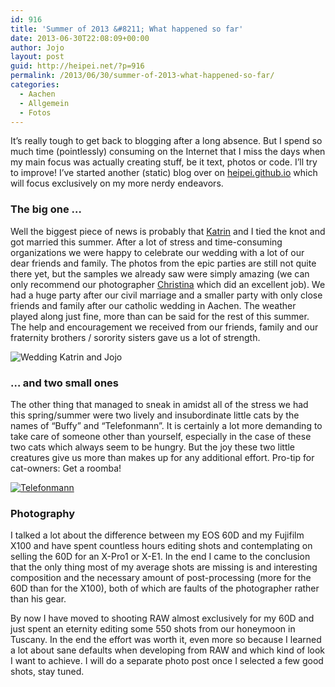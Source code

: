 ```yaml
---
id: 916
title: 'Summer of 2013 &#8211; What happened so far'
date: 2013-06-30T22:08:09+00:00
author: Jojo
layout: post
guid: http://heipei.net/?p=916
permalink: /2013/06/30/summer-of-2013-what-happened-so-far/
categories:
  - Aachen
  - Allgemein
  - Fotos
---
```

It&#8217;s really tough to get back to blogging after a long absence. But I spend so much time (pointlessly) consuming on the Internet that I miss the days when my main focus was actually creating stuff, be it text, photos or code. I&#8217;ll try to improve! I&#8217;ve started another (static) blog over on [heipei.github.io](http://heipei.github.io/) which will focus exclusively on my more nerdy endeavors.

### The big one &#8230;

Well the biggest piece of news is probably that [Katrin](http://morenz.de) and I tied the knot and got married this summer. After a lot of stress and time-consuming organizations we were happy to celebrate our wedding with a lot of our dear friends and family. The photos from the epic parties are still not quite there yet, but the samples we already saw were simply amazing (we can only recommend our photographer [Christina](http://www.christina-sobiraj.de/) which did an excellent job). We had a huge party after our civil marriage and a smaller party with only close friends and family after our catholic wedding in Aachen. The weather played along just fine, more than can be said for the rest of this summer. The help and encouragement we received from our friends, family and our fraternity brothers / sorority sisters gave us a lot of strength.
  
<img data-echo="/weblog/car.png" alt="Wedding Katrin and Jojo" class="aligncenter" />

### &#8230; and two small ones

The other thing that managed to sneak in amidst all of the stress we had this spring/summer were two lively and insubordinate little cats by the names of &#8220;Buffy&#8221; and &#8220;Telefonmann&#8221;. It is certainly a lot more demanding to take care of someone other than yourself, especially in the case of these two cats which always seem to be hungry. But the joy these two little creatures give us more than makes up for any additional effort. Pro-tip for cat-owners: Get a roomba!

<div class="img aligncenter">
<a href="https://secure.flickr.com/photos/heipei/8562086647">
<img data-echo="https://farm9.staticflickr.com/8244/8562086647_454695bcab_b.jpg" alt="Telefonmann" class="aligncenter" />
</a>
</div>

### Photography

I talked a lot about the difference between my EOS 60D and my Fujifilm X100 and have spent countless hours editing shots and contemplating on selling the 60D for an X-Pro1 or X-E1. In the end I came to the conclusion that the only thing most of my average shots are missing is and interesting composition and the necessary amount of post-processing (more for the 60D than for the X100), both of which are faults of the photographer rather than his gear.

By now I have moved to shooting RAW almost exclusively for my 60D and just spent an eternity editing some 550 shots from our honeymoon in Tuscany. In the end the effort was worth it, even more so because I learned a lot about sane defaults when developing from RAW and which kind of look I want to achieve. I will do a separate photo post once I selected a few good shots, stay tuned.
